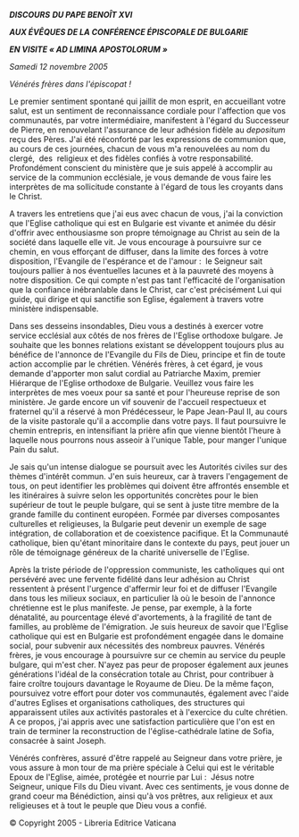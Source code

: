 ***DISCOURS** **DU PAPE BENOÎT XVI***

***AUX ÉVÊQUES DE LA CONFÉRENCE ÉPISCOPALE DE BULGARIE***

***EN VISITE « *AD LIMINA APOSTOLORUM* »***

*Samedi 12 novembre 2005*

*Vénérés frères dans l'épiscopat !*

Le premier sentiment spontané qui jaillit de mon esprit, en accueillant votre salut, est un sentiment de reconnaissance cordiale pour l'affection que vos communautés, par votre intermédiaire, manifestent à l'égard du Successeur de Pierre, en renouvelant l'assurance de leur adhésion fidèle au *depositum* reçu des Pères. J'ai été réconforté par les expressions de communion que, au cours de ces journées, chacun de vous m'a renouvelées au nom du clergé,  des  religieux et des fidèles confiés à votre responsabilité. Profondément conscient du ministère que je suis appelé à accomplir au service de la communion ecclésiale, je vous demande de vous faire les interprètes de ma sollicitude constante à l'égard de tous les croyants dans le Christ.

A travers les entretiens que j'ai eus avec chacun de vous, j'ai la conviction que l'Eglise catholique qui est en Bulgarie est vivante et animée du désir d'offrir avec enthousiasme son propre témoignage au Christ au sein de la société dans laquelle elle vit. Je vous encourage à poursuivre sur ce chemin, en vous efforçant de diffuser, dans la limite des forces à votre disposition, l'Evangile de l'espérance et de l'amour :  le Seigneur sait toujours pallier à nos éventuelles lacunes et à la pauvreté des moyens à notre disposition. Ce qui compte n'est pas tant l'efficacité de l'organisation que la confiance inébranlable dans le Christ, car c'est précisément Lui qui guide, qui dirige et qui sanctifie son Eglise, également à travers votre ministère indispensable.

Dans ses desseins insondables, Dieu vous a destinés à exercer votre service ecclésial aux côtés de nos frères de l'Eglise orthodoxe bulgare. Je souhaite que les bonnes relations existant se développent toujours plus au bénéfice de l'annonce de l'Evangile du Fils de Dieu, principe et fin de toute action accomplie par le chrétien. Vénérés frères, à cet égard, je vous demande d'apporter mon salut cordial au Patriarche Maxim, premier Hiérarque de l'Eglise orthodoxe de Bulgarie. Veuillez vous faire les interprètes de mes voeux pour sa santé et pour l'heureuse reprise de son ministère. Je garde encore un vif souvenir de l'accueil respectueux et fraternel qu'il a réservé à mon Prédécesseur, le Pape Jean-Paul II, au cours de la visite pastorale qu'il a accomplie dans votre pays. Il faut poursuivre le chemin entrepris, en intensifiant la prière afin que vienne bientôt l'heure à laquelle nous pourrons nous asseoir à l'unique Table, pour manger l'unique Pain du salut.

Je sais qu'un intense dialogue se poursuit avec les Autorités civiles sur des thèmes d'intérêt commun. J'en suis heureux, car à travers l'engagement de tous, on peut identifier les problèmes qui doivent être affrontés ensemble et les itinéraires à suivre selon les opportunités concrètes pour le bien supérieur de tout le peuple bulgare, qui se sent à juste titre membre de la grande famille du continent européen. Formée par diverses composantes culturelles et religieuses, la Bulgarie peut devenir un exemple de sage intégration, de collaboration et de coexistence pacifique. Et la Communauté catholique, bien qu'étant minoritaire dans le contexte du pays, peut jouer un rôle de témoignage généreux de la charité universelle de l'Eglise.

Après la triste période de l'oppression communiste, les catholiques qui ont persévéré avec une fervente fidélité dans leur adhésion au Christ ressentent à présent l'urgence d'affermir leur foi et de diffuser l'Evangile dans tous les milieux sociaux, en particulier là où le besoin de l'annonce chrétienne est le plus manifeste. Je pense, par exemple, à la forte dénatalité, au pourcentage élevé d'avortements, à la fragilité de tant de familles, au problème de l'émigration. Je suis heureux de savoir que l'Eglise catholique qui est en Bulgarie est profondément engagée dans le domaine social, pour subvenir aux nécessités des nombreux pauvres. Vénérés frères, je vous encourage à poursuivre sur ce chemin au service du peuple bulgare, qui m'est cher. N'ayez pas peur de proposer également aux jeunes générations l'idéal de la consécration totale au Christ, pour contribuer à faire croître toujours davantage le Royaume de Dieu. De la même façon, poursuivez votre effort pour doter vos communautés, également avec l'aide d'autres Eglises et organisations catholiques, des structures qui apparaissent utiles aux activités pastorales et à l'exercice du culte chrétien. A ce propos, j'ai appris avec une satisfaction particulière que l'on est en train de terminer la reconstruction de l'église-cathédrale latine de Sofia, consacrée à saint Joseph.

Vénérés confrères, assuré d'être rappelé au Seigneur dans votre prière, je vous assure à mon tour de ma prière spéciale à Celui qui est le véritable Epoux de l'Eglise, aimée, protégée et nourrie par Lui :  Jésus notre Seigneur, unique Fils du Dieu vivant. Avec ces sentiments, je vous donne de grand coeur ma Bénédiction, ainsi qu'à vos prêtres, aux religieux et aux religieuses et à tout le peuple que Dieu vous a confié.

© Copyright 2005 - Libreria Editrice Vaticana